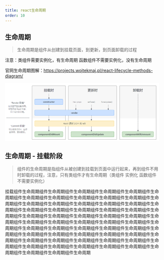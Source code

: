 ```yaml
---
title: react生命周期
order: 10
---
```


## 生命周期

> 生命周期是组件从创建到挂载页面，到更新，到页面卸载的过程

注意：类组件需要实例化，有生命周期 函数组件不需要实例化，没有生命周期

官网生命周期图解：https://projects.wojtekmaj.pl/react-lifecycle-methods-diagram/

![](https://raw.githubusercontent.com/GYBSL/ImageUpload/main/image/life.png)

## 生命周期 - 挂载阶段

> 组件的生命周期是指组件从被创建到挂载到页面中运行起来，再到组件不用时卸载的过程，注意，只有类组件才有生命周期（类组件 实例化 函数组件 不需要实例化）

挂载组件生命周期组件生命周期组件生命周期组件生命周期组件生命周期组件生命周期组件生命周期组件生命周期组件生命周期组件生命周期组件生命周期组件生命周期组件生命周期组件生命周期组件生命周期组件生命周期组件生命周期组件生命周期组件生命周期组件生命周期组件生命周期组件生命周期组件生命周期组件生命周期组件生命周期组件生命周期组件生命周期组件生命周期组件生命周期组件生命周期组件生命周期组件生命周期组件生命周期组件生命周期组件生命周期组件生命周期组件生命周期组件生命周期组件生命周期组件生命周期组件生命周期组件生命周期组件生命周期组件生命周期组件生命周期组件生命周期组件生命周期组件生命周期组件生命周期组件生命周期组件生命周期组件生命周期组件生命周期组件生命周期组件生命周期组件生命周期组件生命周期组件生命周期组件生命周期组件生命周期组件生命周期组件生命周期组件生命周期
